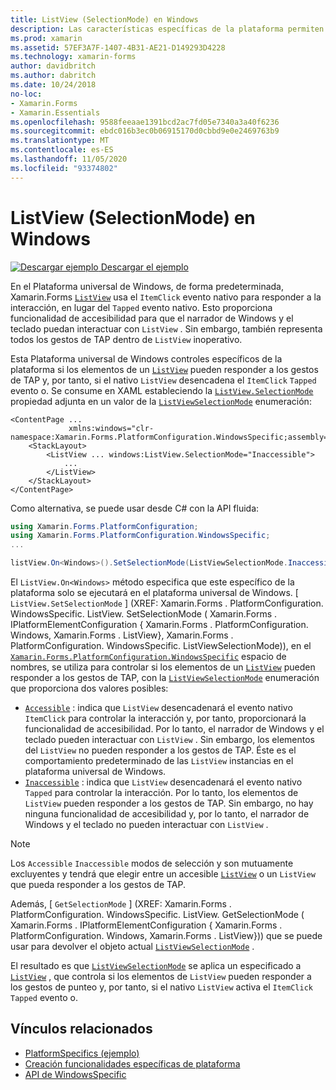 ```yaml
---
title: ListView (SelectionMode) en Windows
description: Las características específicas de la plataforma permiten consumir funcionalidad que solo está disponible en una plataforma específica, sin necesidad de implementar representadores o efectos personalizados. En este artículo se explica cómo consumir la plataforma específica de Windows que controla si los elementos de un control ListView pueden responder a los gestos de TAP.
ms.prod: xamarin
ms.assetid: 57EF3A7F-1407-4B31-AE21-D149293D4228
ms.technology: xamarin-forms
author: davidbritch
ms.author: dabritch
ms.date: 10/24/2018
no-loc:
- Xamarin.Forms
- Xamarin.Essentials
ms.openlocfilehash: 9588feeaae1391bcd2ac7fd05e7340a3a40f6236
ms.sourcegitcommit: ebdc016b3ec0b06915170d0cbbd9e0e2469763b9
ms.translationtype: MT
ms.contentlocale: es-ES
ms.lasthandoff: 11/05/2020
ms.locfileid: "93374802"
---
```

# <a name="listview-selectionmode-on-windows"></a>ListView (SelectionMode) en Windows

[![Descargar ejemplo](~/media/shared/download.png) Descargar el ejemplo](/samples/xamarin/xamarin-forms-samples/userinterface-platformspecifics)

En el Plataforma universal de Windows, de forma predeterminada, Xamarin.Forms [`ListView`](xref:Xamarin.Forms.ListView) usa el `ItemClick` evento nativo para responder a la interacción, en lugar del `Tapped` evento nativo. Esto proporciona funcionalidad de accesibilidad para que el narrador de Windows y el teclado puedan interactuar con `ListView` . Sin embargo, también representa todos los gestos de TAP dentro de `ListView` inoperativo.

Esta Plataforma universal de Windows controles específicos de la plataforma si los elementos de un [`ListView`](xref:Xamarin.Forms.ListView) pueden responder a los gestos de TAP y, por tanto, si el nativo `ListView` desencadena el `ItemClick` `Tapped` evento o. Se consume en XAML estableciendo la [`ListView.SelectionMode`](xref:Xamarin.Forms.PlatformConfiguration.WindowsSpecific.ListView.SelectionModeProperty) propiedad adjunta en un valor de la [`ListViewSelectionMode`](xref:Xamarin.Forms.PlatformConfiguration.WindowsSpecific.ListViewSelectionMode) enumeración:

```xaml
<ContentPage ...
             xmlns:windows="clr-namespace:Xamarin.Forms.PlatformConfiguration.WindowsSpecific;assembly=Xamarin.Forms.Core">
    <StackLayout>
        <ListView ... windows:ListView.SelectionMode="Inaccessible">
            ...
        </ListView>
    </StackLayout>
</ContentPage>
```

Como alternativa, se puede usar desde C# con la API fluida:

```csharp
using Xamarin.Forms.PlatformConfiguration;
using Xamarin.Forms.PlatformConfiguration.WindowsSpecific;
...

listView.On<Windows>().SetSelectionMode(ListViewSelectionMode.Inaccessible);
```

El `ListView.On<Windows>` método especifica que este específico de la plataforma solo se ejecutará en el plataforma universal de Windows. [ `ListView.SetSelectionMode` ] (XREF: Xamarin.Forms . PlatformConfiguration. WindowsSpecific. ListView. SetSelectionMode ( Xamarin.Forms . IPlatformElementConfiguration { Xamarin.Forms . PlatformConfiguration. Windows, Xamarin.Forms . ListView}, Xamarin.Forms . PlatformConfiguration. WindowsSpecific. ListViewSelectionMode)), en el [`Xamarin.Forms.PlatformConfiguration.WindowsSpecific`](xref:Xamarin.Forms.PlatformConfiguration.WindowsSpecific) espacio de nombres, se utiliza para controlar si los elementos de un [`ListView`](xref:Xamarin.Forms.ListView) pueden responder a los gestos de TAP, con la [`ListViewSelectionMode`](xref:Xamarin.Forms.PlatformConfiguration.WindowsSpecific.ListViewSelectionMode) enumeración que proporciona dos valores posibles:

- [`Accessible`](xref:Xamarin.Forms.PlatformConfiguration.WindowsSpecific.ListViewSelectionMode.Accessible) : indica que `ListView` desencadenará el evento nativo `ItemClick` para controlar la interacción y, por tanto, proporcionará la funcionalidad de accesibilidad. Por lo tanto, el narrador de Windows y el teclado pueden interactuar con `ListView` . Sin embargo, los elementos del `ListView` no pueden responder a los gestos de TAP. Éste es el comportamiento predeterminado de las `ListView` instancias en el plataforma universal de Windows.
- [`Inaccessible`](xref:Xamarin.Forms.PlatformConfiguration.WindowsSpecific.ListViewSelectionMode.Inaccessible) : indica que `ListView` desencadenará el evento nativo `Tapped` para controlar la interacción. Por lo tanto, los elementos de `ListView` pueden responder a los gestos de TAP. Sin embargo, no hay ninguna funcionalidad de accesibilidad y, por lo tanto, el narrador de Windows y el teclado no pueden interactuar con `ListView` .

> [!NOTE]
> Los `Accessible` `Inaccessible` modos de selección y son mutuamente excluyentes y tendrá que elegir entre un accesible [`ListView`](xref:Xamarin.Forms.ListView) o un `ListView` que pueda responder a los gestos de TAP.

Además, [ `GetSelectionMode` ] (XREF: Xamarin.Forms . PlatformConfiguration. WindowsSpecific. ListView. GetSelectionMode ( Xamarin.Forms . IPlatformElementConfiguration { Xamarin.Forms . PlatformConfiguration. Windows, Xamarin.Forms . ListView})) que se puede usar para devolver el objeto actual [`ListViewSelectionMode`](xref:Xamarin.Forms.PlatformConfiguration.WindowsSpecific.ListViewSelectionMode) .

El resultado es que [`ListViewSelectionMode`](xref:Xamarin.Forms.PlatformConfiguration.WindowsSpecific.ListViewSelectionMode) se aplica un especificado a [`ListView`](xref:Xamarin.Forms.ListView) , que controla si los elementos de `ListView` pueden responder a los gestos de punteo y, por tanto, si el nativo `ListView` activa el `ItemClick` `Tapped` evento o.

## <a name="related-links"></a>Vínculos relacionados

- [PlatformSpecifics (ejemplo)](/samples/xamarin/xamarin-forms-samples/userinterface-platformspecifics)
- [Creación funcionalidades específicas de plataforma](~/xamarin-forms/platform/platform-specifics/index.md#creating-platform-specifics)
- [API de WindowsSpecific](xref:Xamarin.Forms.PlatformConfiguration.WindowsSpecific)